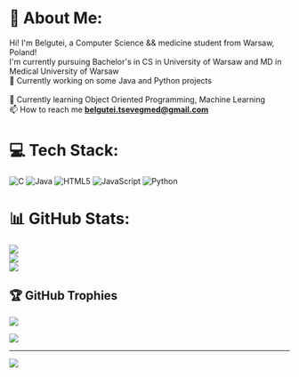 # 💫 About Me:
Hi! I'm Belgutei, a Computer Science && medicine student from Warsaw, Poland!<br>I'm currently pursuing Bachelor's in CS in University of Warsaw and MD in Medical University of Warsaw<br>🔭 Currently working on some Java and Python projects<br><br>🌱 Currently learning Object Oriented Programming, Machine Learning<br>📫 How to reach me **belgutei.tsevegmed@gmail.com**<br>


# 💻 Tech Stack:
![C](https://img.shields.io/badge/c-%2300599C.svg?style=for-the-badge&logo=c&logoColor=white) ![Java](https://img.shields.io/badge/java-%23ED8B00.svg?style=for-the-badge&logo=java&logoColor=white) ![HTML5](https://img.shields.io/badge/html5-%23E34F26.svg?style=for-the-badge&logo=html5&logoColor=white) ![JavaScript](https://img.shields.io/badge/javascript-%23323330.svg?style=for-the-badge&logo=javascript&logoColor=%23F7DF1E) ![Python](https://img.shields.io/badge/python-3670A0?style=for-the-badge&logo=python&logoColor=ffdd54)
# 📊 GitHub Stats:
![](https://github-readme-stats.vercel.app/api?username=BelguteiTsevegmed&theme=gruvbox&hide_border=false&include_all_commits=true&count_private=false)<br/>
![](https://github-readme-streak-stats.herokuapp.com/?user=BelguteiTsevegmed&theme=gruvbox&hide_border=false)<br/>
![](https://github-readme-stats.vercel.app/api/top-langs/?username=BelguteiTsevegmed&theme=gruvbox&hide_border=false&include_all_commits=true&count_private=false&layout=compact)

## 🏆 GitHub Trophies
![](https://github-profile-trophy.vercel.app/?username=BelguteiTsevegmed&theme=gruvbox&no-frame=false&no-bg=false&margin-w=4)

![](https://quotes-github-readme.vercel.app/api?type=horizontal&theme=gruvbox)

---
[![](https://visitcount.itsvg.in/api?id=BelguteiTsevegmed&icon=9&color=2)](https://visitcount.itsvg.in)

<!-- Proudly created with GPRM ( https://gprm.itsvg.in ) -->
